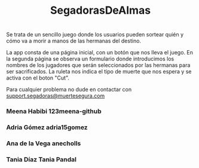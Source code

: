 # <h1 align="center">SegadorasDeAlmas<h1>

Se trata de un sencillo juego donde los usuarios pueden sortear quién y cómo va a morir a manos de las hermanas del destino.

La app consta de una página inicial, con un botón que nos lleva el juego. En la segunda página se observa un formulario donde introducimos los nombres de los jugadores que serán seleccionados por las hermanas para ser sacrificados. La ruleta nos indica el tipo de muerte que nos espera y se activa con el boton "Cut".

Para cualquier problema no dude en contactar con support.segadoras@muertesegura.com

<h3>Meena Habibi 123meena-github<h3>
<h3>Adria Gómez adria15gomez<h3>
<h3>Ana de la Vega anecholls<h3>
<h3>Tania Díaz Tania Pandal<h3>

